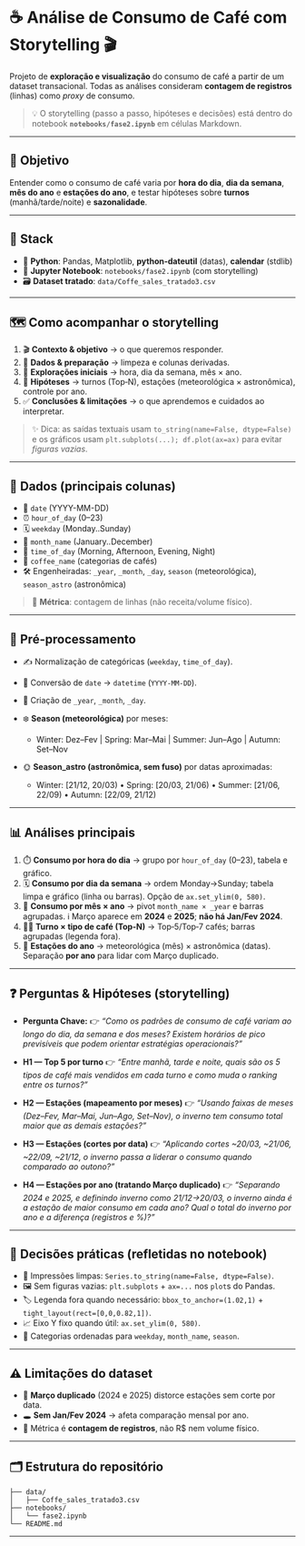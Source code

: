 # ☕️ Análise de Consumo de Café com Storytelling 🎬

Projeto de **exploração e visualização** do consumo de café a partir de um dataset transacional. Todas as análises consideram **contagem de registros** (linhas) como *proxy* de consumo.

> 💡 O storytelling (passo a passo, hipóteses e decisões) está dentro do notebook **`notebooks/fase2.ipynb`** em células Markdown.

---

## 🎯 Objetivo

Entender como o consumo de café varia por **hora do dia**, **dia da semana**, **mês do ano** e **estações do ano**, e testar hipóteses sobre **turnos** (manhã/tarde/noite) e **sazonalidade**.

---

## 🧰 Stack

* 🐍 **Python**: Pandas, Matplotlib, **python-dateutil** (datas), **calendar** (stdlib)
* 📓 **Jupyter Notebook**: `notebooks/fase2.ipynb` (com storytelling)
* 🗃️ **Dataset tratado**: `data/Coffe_sales_tratado3.csv`

---

## 🗺️ Como acompanhar o storytelling

1. 🎬 **Contexto & objetivo** → o que queremos responder.
2. 🧹 **Dados & preparação** → limpeza e colunas derivadas.
3. 🔎 **Explorações iniciais** → hora, dia da semana, mês × ano.
4. 🧪 **Hipóteses** → turnos (Top‑N), estações (meteorológica × astronômica), controle por ano.
5. ✅ **Conclusões & limitações** → o que aprendemos e cuidados ao interpretar.

> ✨ Dica: as saídas textuais usam `to_string(name=False, dtype=False)` e os gráficos usam `plt.subplots(...); df.plot(ax=ax)` para evitar *figuras vazias*.

---

## 🧾 Dados (principais colunas)

* 📆 `date` (YYYY-MM-DD)
* ⏰ `hour_of_day` (0–23)
* 🗓️ `weekday` (Monday..Sunday)
* 📅 `month_name` (January..December)
* 🌇 `time_of_day` (Morning, Afternoon, Evening, Night)
* 🧉 `coffee_name` (categorias de cafés)
* 🛠️ Engenheiradas: `_year`, `_month`, `_day`, `season` (meteorológica), `season_astro` (astronômica)

> 📏 **Métrica**: contagem de linhas (não receita/volume físico).

---

## 🧼 Pré-processamento

* ✍️ Normalização de categóricas (`weekday`, `time_of_day`).
* 🔁 Conversão de `date` → `datetime` (`YYYY-MM-DD`).
* 🧱 Criação de `_year`, `_month`, `_day`.
* ❄️ **Season (meteorológica)** por meses:

  * Winter: Dez–Fev | Spring: Mar–Mai | Summer: Jun–Ago | Autumn: Set–Nov
* 🌞 **Season_astro (astronômica, sem fuso)** por datas aproximadas:

  * Winter: [21/12, 20/03) • Spring: [20/03, 21/06) • Summer: [21/06, 22/09) • Autumn: [22/09, 21/12)

---

## 📊 Análises principais

1. ⏱️ **Consumo por hora do dia** → grupo por `hour_of_day` (0–23), tabela e gráfico.
2. 🗓️ **Consumo por dia da semana** → ordem Monday→Sunday; tabela limpa e gráfico (linha ou barras). Opção de `ax.set_ylim(0, 580)`.
3. 📅 **Consumo por mês × ano** → pivot `month_name × _year` e barras agrupadas. ℹ️ Março aparece em **2024** e **2025**; **não há Jan/Fev 2024**.
4. 👨‍🍳 **Turno × tipo de café (Top‑N)** → Top‑5/Top‑7 cafés; barras agrupadas (legenda fora).
5. 🍂 **Estações do ano** → meteorológica (mês) × astronômica (datas). Separação **por ano** para lidar com Março duplicado.

---

## ❓ Perguntas & Hipóteses (storytelling)

* **Pergunta Chave:**
  👉 *“Como os padrões de consumo de café variam ao longo do dia, da semana e dos meses? Existem horários de pico previsíveis que podem orientar estratégias operacionais?”*

* **H1 — Top 5 por turno**
  👉 *“Entre manhã, tarde e noite, quais são os 5 tipos de café mais vendidos em cada turno e como muda o ranking entre os turnos?”*

* **H2 — Estações (mapeamento por meses)**
  👉 *“Usando faixas de meses (Dez–Fev, Mar–Mai, Jun–Ago, Set–Nov), o inverno tem consumo total maior que as demais estações?”*

* **H3 — Estações (cortes por data)**
  👉 *“Aplicando cortes ~20/03, ~21/06, ~22/09, ~21/12, o inverno passa a liderar o consumo quando comparado ao outono?”*

* **H4 — Estações por ano (tratando Março duplicado)**
  👉 *“Separando 2024 e 2025, e definindo inverno como 21/12→20/03, o inverno ainda é a estação de maior consumo em cada ano? Qual o total do inverno por ano e a diferença (registros e %)?”*

---

## 🧠 Decisões práticas (refletidas no notebook)

* 🧾 Impressões limpas: `Series.to_string(name=False, dtype=False)`.
* 🖼️ Sem figuras vazias: `plt.subplots` + `ax=...` nos `plot`s do Pandas.
* 🏷️ Legenda fora quando necessário: `bbox_to_anchor=(1.02,1)` + `tight_layout(rect=[0,0,0.82,1])`.
* 📈 Eixo Y fixo quando útil: `ax.set_ylim(0, 580)`.
* 🧱 Categorias ordenadas para `weekday`, `month_name`, `season`.

---

## ⚠️ Limitações do dataset

* 🔁 **Março duplicado** (2024 e 2025) distorce estações sem corte por data.
* 🕳️ **Sem Jan/Fev 2024** → afeta comparação mensal por ano.
* 🧮 Métrica é **contagem de registros**, não R$ nem volume físico.

---

## 🗂️ Estrutura do repositório

```
├── data/
│   ├── Coffe_sales_tratado3.csv   
├── notebooks/
│   └── fase2.ipynb
└── README.md
```

---
